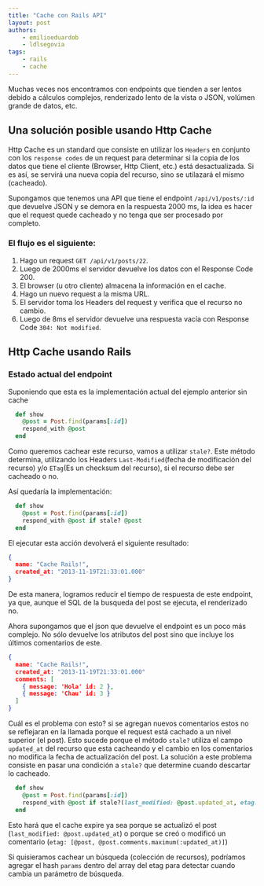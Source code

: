 ```yaml
---
title: "Cache con Rails API"
layout: post
authors:
    - emilioeduardob
    - ldlsegovia
tags:
    - rails
    - cache
---
```


Muchas veces nos encontramos con endpoints que tienden a ser lentos debido a cálculos complejos, renderizado lento de la vista o JSON, volúmen grande de datos, etc.

## Una solución posible usando Http Cache

Http Cache es un standard que consiste en utilizar los `Headers` en conjunto con los `response codes` de un request para determinar si la copia de los datos que tiene el cliente (Browser, Http Client, etc.) está desactualizada. Si es así, se servirá una nueva copia del recurso, sino se utilazará el mismo (cacheado).

Supongamos que tenemos una API que tiene el endpoint `/api/v1/posts/:id` que devuelve JSON y se demora en la respuesta 2000 ms, la idea es hacer que el request quede cacheado y no tenga que ser procesado por completo.

### El flujo es el siguiente:

1. Hago un request `GET /api/v1/posts/22`.
2. Luego de 2000ms el servidor devuelve los datos con el Response Code 200.
3. El browser (u otro cliente) almacena la información en el cache.
4. Hago un nuevo request a la misma URL.
5. El servidor toma los Headers del request y verifica que el recurso no cambio.
6. Luego de 8ms el servidor devuelve una respuesta vacía con Response Code `304: Not modified`.

## Http Cache usando Rails

### Estado actual del endpoint

Suponiendo que esta es la implementación actual del ejemplo anterior sin cache

```ruby
  def show
    @post = Post.find(params[:id])
    respond_with @post
  end
```

Como queremos cachear este recurso, vamos a utilizar `stale?`. Este método determina, utilizando los Headers `Last-Modified`(fecha de modificación del recurso) y/o `ETag`(Es un checksum del recurso), si el recurso debe ser cacheado o no.

Así quedaría la implementación:

```ruby
  def show
    @post = Post.find(params[:id])
    respond_with @post if stale? @post
  end
```

El ejecutar esta acción devolverá el siguiente resultado:

```json
{
  name: "Cache Rails!",
  created_at: "2013-11-19T21:33:01.000"
}
```

De esta manera, logramos reducir el tiempo de respuesta de este endpoint, ya que, aunque el SQL de la busqueda del post se ejecuta, el renderizado no.

Ahora supongamos que el json que devuelve el endpoint es un poco más complejo. No sólo devuelve los atributos del post sino que  incluye los últimos comentarios de este.

```json
{
  name: "Cache Rails!",
  created_at: "2013-11-19T21:33:01.000"
  comments: [
    { message: 'Hola' id: 2 },
    { message: 'Chau' id: 3 }
  ]
}
```

Cuál es el problema con esto? si se agregan nuevos comentarios estos no se reflejaran en la llamada porque el request está cachado a un nivel superior (el post). Esto sucede porque el método `stale?` utiliza el campo `updated_at` del recurso que esta cacheando y el cambio en los comentarios no modifica la fecha de actualización del post. La solución a este problema consiste en pasar una condición a `stale?` que determine cuando descartar lo cacheado.

```ruby
  def show
    @post = Post.find(params[:id])
    respond_with @post if stale?(last_modified: @post.updated_at, etag: [@post, @post.comments.maximum(:updated_at)])
  end
```

Esto hará que el cache expire ya sea porque se actualizó el post (`last_modified: @post.updated_at`) o porque se creó o modificó un comentario (`etag: [@post, @post.comments.maximum(:updated_at)]`)

Si quisieramos cachear un búsqueda (colección de recursos), podríamos agregar el hash `params` dentro del array del etag para detectar cuando cambia un parámetro de búsqueda.
